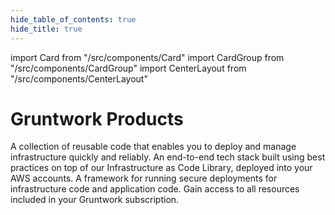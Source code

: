 ```yaml
---
hide_table_of_contents: true
hide_title: true
---
```


import Card from "/src/components/Card"
import CardGroup from "/src/components/CardGroup"
import CenterLayout from "/src/components/CenterLayout"

<CenterLayout>

# Gruntwork Products

<CardGroup cols={2}>

<Card
  title="Infrastructure as Code Library"
  href="/iac/overview/">
A collection of reusable code that enables you to deploy and manage infrastructure quickly and reliably.
</Card>
<Card
  title="Reference Architecture"
  href="/refarch/whats-this/what-is-a-reference-architecture">
An end-to-end tech stack built using best practices on top of our Infrastructure as Code Library, deployed into your AWS accounts.</Card>
<Card
  title="Pipelines"
  href="/pipelines/overview">
A framework for running secure deployments for infrastructure code and application code.
</Card>
<Card
title="Developer Portal"
href="/developer-portal/create-account">
Gain access to all resources included in your Gruntwork subscription.
</Card>

</CardGroup>

</CenterLayout>
